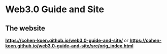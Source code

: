 # Web3.0 Guide and Site

## The website
**https://cohen-koen.github.io/web3.0-guide-and-site/**
or
**https://cohen-koen.github.io/web3.0-guide-and-site/src/orig_index.html**
